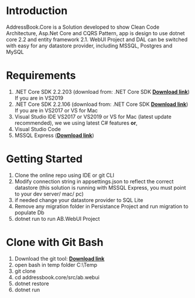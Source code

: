 # Introduction 
AddressBook.Core is a Solution developed to show Clean Code Architecture, Asp.Net Core and CQRS Pattern, app is design to use dotnet core 2.2 and entity framework 2.1. WebUI Project and DAL can be switched with easy for any datastore provider, including MSSQL, Postgres and MySQL

# Requirements
1. .NET Core SDK 2.2.203 (download from: .NET Core SDK [**Download link**](https://dotnet.microsoft.com/download/dotnet-core/2.2)) If you are in VS2019
2. .NET Core SDK 2.2.106 (download from: .NET Core SDK [**Download link**](https://dotnet.microsoft.com/download/dotnet-core/2.2)) If you are in VS2017 or VS for Mac
3. Visual Studio IDE VS2017 or VS2019 or VS for Mac (latest update recommended), we we using latest C# features **or**,
4. Visual Studio Code
5. MSSQL Express ([**Download link**](hhttps://www.microsoft.com/en-us/sql-server/sql-server-editions-express))

# Getting Started
1. Clone the online repo using IDE or git CLI
2. Modify connection string in appsettings.json to reflect the correct datastore (this solution is running with MSSQL Express, you must point to your dev server/ mac/ pc)
3. if needed change your datastore provider to SQL Lite
3. Remove any migration folder in Persistance Project and run migration to populate Db
4. dotnet run to run AB.WebUI Project

# Clone with Git Bash

1. Download the git tool: [**Download link**](https://git-scm.com/downloads)
2. open bash in temp folder C:\Temp
3. git clone  
4. cd addressbook.core/src/ab.webui
5. dotnet restore
6. dotnet run
